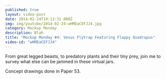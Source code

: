 ```yaml
---
published: true
layout: video-post
date: 2014-02-24T19:13:31.000Z
img: img/youtube/2014-02-24-wHMEaCEFJJ4.jpg
category: Mockup Monday
description: Blah
title: "Mockup Monday #4: Venus Flytrap Featuring Flappy Quadrapus"
video-id: "wHMEaCEFJJ4"
---
```

From great legged beasts, to predatory plants and their tiny prey, join me to survey what else can be jammed in these virtual jars.

Concept drawings done in Paper 53.
